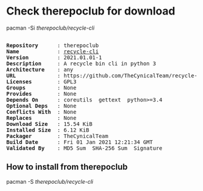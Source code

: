 # Check therepoclub for download

pacman -Si *therepoclub/recycle-cli*

<div class="highlight"><pre class="highlight"><text>
<b>Repository</b>      : therepoclub
<b>Name</b>            : <a href="../../x86_64/recycle-cli-2021.01.01-1-any.pkg.tar.zst">recycle-cli</a>
<b>Version</b>         : 2021.01.01-1
<b>Description</b>     : A recycle bin cli in python 3
<b>Architecture</b>    : any
<b>URL</b>             : https://github.com/TheCynicalTeam/recycle-cli/
<b>Licenses</b>        : GPL3
<b>Groups</b>          : None
<b>Provides</b>        : None
<b>Depends On</b>      : coreutils  gettext  python>=3.4
<b>Optional Deps</b>   : None
<b>Conflicts With</b>  : None
<b>Replaces</b>        : None
<b>Download Size</b>   : 15.54 KiB
<b>Installed Size</b>  : 6.12 KiB
<b>Packager</b>        : TheCynicalTeam <wayne6324@gmail.com>
<b>Build Date</b>      : Fri 01 Jan 2021 12:21:34 GMT
<b>Validated By</b>    : MD5 Sum  SHA-256 Sum  Signature
</text></pre></div>

## How to install from therepoclub

pacman -S *therepoclub/recycle-cli*
